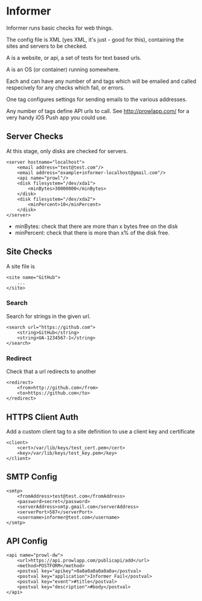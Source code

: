 Informer
=======

Informer runs basic checks for web things.

The config file is XML (yes XML, it's just - good for this), containing the sites and servers to be checked.

A <site> is a website, or api, a set of tests for text based urls.

A <server> is an OS (or container) running somewhere.

Each <site> and <server> can have any number of <email> and <api> tags which will be emailed and called respecively for any checks which fail, or errors.

One <smtp> tag configures settings for sending emails to the various addresses.

Any number of <api name="..."> tags define API urls to call. See http://prowlapp.com/ for a very handy iOS Push app you could use.

Server Checks
-------------

At this stage, only disks are checked for servers.

```
<server hostname="localhost">
	<email address="test@test.com"/>
	<email address="example+informer-localhost@gmail.com"/>
	<api name="prowl"/>
	<disk filesystem="/dev/xda1">
		<minBytes>30000000</minBytes>
	</disk>
	<disk filesystem="/dev/xda2">
		<minPercent>10</minPercent>
	</disk>
</server>
```

- minBytes: check that there are more than x bytes free on the disk
- minPercent: check that there is more than x% of the disk free.


Site Checks
-----------

A site file is
```
<site name="GitHub">
	...
</site>
```

### Search

Search for strings in the given url.

```
<search url="https://github.com">
	<string>GitHub</string>
	<string>UA-1234567-1</string>
</search>
```

### Redirect

Check that a url redirects to another

```
<redirect>
	<from>http://github.com</from>
	<to>https://github.com</to>
</redirect>
```

HTTPS Client Auth
-----------------

Add a custom client tag to a site definition to use a client key and certificate

```
<client>
	<cert>/var/lib/keys/test_cert.pem</cert>
	<key>/var/lib/keys/test_key.pem</key>
</client>
```

SMTP Config
-----------

```
<smtp>
	<fromAddress>test@test.com</fromAddress>
	<password>secret</password>
	<serverAddress>smtp.gmail.com</serverAddress>
	<serverPort>587</serverPort>
	<username>informer@test.com</username>
</smtp>
```

API Config
----------

```
<api name="prowl-dw">
	<url>https://api.prowlapp.com/publicapi/add</url>
	<method>POSTFORM</method>
	<postval key="apikey">0a0a0a0a0a0a0a</postval>
	<postval key="application">Informer Fail</postval>
	<postval key="event">#title</postval>
	<postval key="description">#body</postval>
</api>
```


